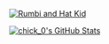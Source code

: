 [![Rumbi and Hat Kid](https://user-images.githubusercontent.com/64462443/135767852-b1d12c25-d60c-4ff2-ad50-70c8b7c46d47.png)](https://ahatintime.fandom.com/wiki/Rumbi)

[![chick_0's GitHub Stats](https://github-readme-stats.vercel.app/api?username=chick0&show_icons=true&count_private=false&title_color=ffcc4d&icon_color=ffcc4d&bg_color=000&border_color=000&text_color=C0C0C0)](#stat-card-clicked)
